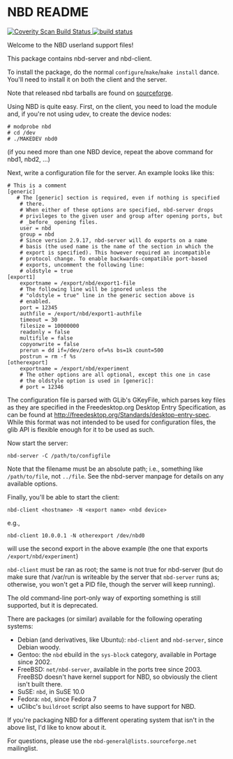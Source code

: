 NBD README
==========

<a href="https://scan.coverity.com/projects/1243">
  <img alt="Coverity Scan Build Status"
         src="https://scan.coverity.com/projects/1243/badge.svg"/>
</a>

<a href='http://barbershop.grep.be:8010/'>
  <img alt='build status' src='http://barbershop.grep.be/cgi-bin/buildstatus'>
</a>

Welcome to the NBD userland support files!

This package contains nbd-server and nbd-client.

To install the package, do the normal `configure`/`make`/`make install`
dance. You'll need to install it on both the client and the server.

Note that released nbd tarballs are found on
[sourceforge](http://sourceforge.net/projects/nbd/files/nbd/).

Using NBD is quite easy. First, on the client, you need to load the
module and, if you're not using udev, to create the device nodes:

    # modprobe nbd
    # cd /dev
    # ./MAKEDEV nbd0

(if you need more than one NBD device, repeat the above command for nbd1,
nbd2, ...)

Next, write a configuration file for the server. An example looks like
this:

    # This is a comment
    [generic]
 	   # The [generic] section is required, even if nothing is specified
    	# there.
    	# When either of these options are specified, nbd-server drops
    	# privileges to the given user and group after opening ports, but
    	# _before_ opening files.
    	user = nbd
    	group = nbd
    	# Since version 2.9.17, nbd-server will do exports on a name
    	# basis (the used name is the name of the section in which the
    	# export is specified). This however required an incompatible
    	# protocol change. To enable backwards-compatible port-based
    	# exports, uncomment the following line:
    	# oldstyle = true
    [export1]
    	exportname = /export/nbd/export1-file
    	# The following line will be ignored unless the 
    	# "oldstyle = true" line in the generic section above is
    	# enabled.
    	port = 12345
    	authfile = /export/nbd/export1-authfile
    	timeout = 30
    	filesize = 10000000
    	readonly = false
    	multifile = false
    	copyonwrite = false
    	prerun = dd if=/dev/zero of=%s bs=1k count=500
    	postrun = rm -f %s
    [otherexport]
    	exportname = /export/nbd/experiment
    	# The other options are all optional, except this one in case
    	# the oldstyle option is used in [generic]:
    	# port = 12346

The configuration file is parsed with GLib's GKeyFile, which parses key
files as they are specified in the Freedesktop.org Desktop Entry
Specification, as can be found at
<http://freedesktop.org/Standards/desktop-entry-spec>. While this format
was not intended to be used for configuration files, the glib API is
flexible enough for it to be used as such.

Now start the server:

    nbd-server -C /path/to/configfile

Note that the filename must be an absolute path; i.e., something like
`/path/to/file`, not `../file`. See the nbd-server manpage for details
on any available options.

Finally, you'll be able to start the client:

    nbd-client <hostname> -N <export name> <nbd device>

e.g.,

    nbd-client 10.0.0.1 -N otherexport /dev/nbd0

will use the second export in the above example (the one that exports
`/export/nbd/experiment`)

`nbd-client` must be ran as root; the same is not true for nbd-server
(but do make sure that /var/run is writeable by the server that
`nbd-server` runs as; otherwise, you won't get a PID file, though the
server will keep running).

The old command-line port-only way of exporting something is still
supported, but it is deprecated.

There are packages (or similar) available for the following operating
systems:

- Debian (and derivatives, like Ubuntu): `nbd-client` and `nbd-server`,
  since Debian woody.
- Gentoo: the `nbd` ebuild in the `sys-block` category, available in
  Portage since 2002.
- FreeBSD: `net/nbd-server`, available in the ports tree since 2003.
  FreeBSD doesn't have kernel support for NBD, so obviously the client
  isn't built there.
- SuSE: `nbd`, in SuSE 10.0
- Fedora: `nbd`, since Fedora 7
- uClibc's `buildroot` script also seems to have support for NBD.

If you're packaging NBD for a different operating system that isn't in
the above list, I'd like to know about it.

For questions, please use the `nbd-general@lists.sourceforge.net` mailinglist.
